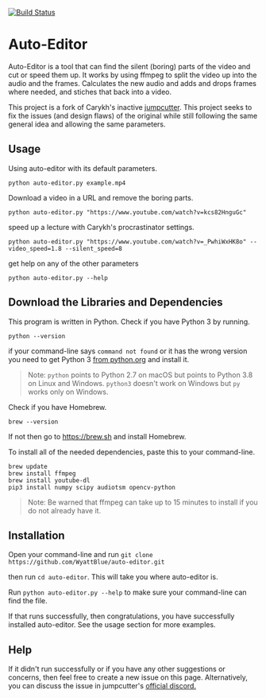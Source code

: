 [![Build Status](https://travis-ci.com/WyattBlue/auto-editor.svg?branch=master)](https://travis-ci.com/WyattBlue/auto-editor)

# Auto-Editor
Auto-Editor is a tool that can find the silent (boring) parts of the video and cut or speed them up.
It works by using ffmpeg to split the video up into the audio and the frames. Calculates the new audio and adds and drops frames where needed, and stiches that back into a video.

This project is a fork of Carykh's inactive [jumpcutter](https://github.com/carykh/jumpcutter). This project seeks to fix the issues (and design flaws) of the original while still following the same general idea and allowing the same parameters.

## Usage
Using auto-editor with its default parameters.

```python auto-editor.py example.mp4```

Download a video in a URL and remove the boring parts.

```python auto-editor.py "https://www.youtube.com/watch?v=kcs82HnguGc"```

speed up a lecture with Carykh's procrastinator settings.

```python auto-editor.py "https://www.youtube.com/watch?v=_PwhiWxHK8o" --video_speed=1.8 --silent_speed=8```

get help on any of the other parameters

```python auto-editor.py --help```

## Download the Libraries and Dependencies
This program is written in Python. Check if you have Python 3 by running.

```python --version```

if your command-line says ```command not found``` or it has the wrong version you need to get Python 3 [from python.org](https://www.python.org/downloads/) and install it.

> Note: ```python``` points to Python 2.7 on macOS but points to Python 3.8 on Linux and Windows. ```python3``` doesn't work on Windows but ```py``` works only on Windows.

Check if you have Homebrew.

```brew --version```

If not then go to https://brew.sh and install Homebrew.

To install all of the needed dependencies, paste this to your command-line.
```
brew update
brew install ffmpeg
brew install youtube-dl
pip3 install numpy scipy audiotsm opencv-python
```
> Note: Be warned that ffmpeg can take up to 15 minutes to install if you do not already have it.

## Installation
Open your command-line and run ```git clone https://github.com/WyattBlue/auto-editor.git```

then run ```cd auto-editor```. This will take you where auto-editor is.

Run ```python auto-editor.py --help``` to make sure your command-line can find the file.

If that runs successfully, then congratulations, you have successfully installed auto-editor. See the usage section for more examples.

## Help 
If it didn't run successfully or if you have any other suggestions or concerns, then feel free to create a new issue on this page. Alternatively, you can discuss the issue in jumpcutter's [official discord.](https://discord.gg/2snkzhy)
